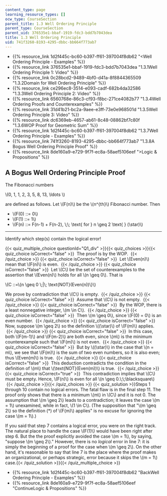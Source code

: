 ```yaml
---
content_type: page
learning_resource_types: []
ocw_type: CourseSection
parent_title: 1.3 Well Ordering Principle
parent_type: CourseSection
parent_uid: 376535e1-bbaf-1919-fdc3-bdd7b7043dea
title: 1.3 Well Ordering Principle
uid: 741f3260-8193-4295-dbbc-bb664f773ab7
---
```


*   {{% resource_link 1d2f445c-bc60-b397-ff61-397004f8db62 "\<Well Ordering Principle - Examples" %}}
*   {{% resource_link 376535e1-bbaf-1919-fdc3-bdd7b7043dea "1.3.1Well Ordering Principle 1: Video" %}}
*   {{% resource_link 0c28bcd2-9489-4bf0-d41a-8f8844365509 "1.3.2Domain for Well Ordering Principle" %}}
*   {{% resource_link ce296ec8-3514-e093-cadf-682b4da32586 "1.3.3Well Ordering Principle 2: Video" %}}
*   {{% resource_link 6560768e-86c3-cf93-f8bc-271ce4082b77 "1.3.4Well Ordering Proofs and Counterexamples" %}}
*   {{% resource_link 31d41b21-bc2a-9aee-e3ff-73e0e968501d "1.3.5Well Ordering Principle 3: Video" %}}
*   {{% resource_link dc6369eb-4657-ab61-8c48-08862bf7c80f "1.3.6WOP Proof for Geometric Sum" %}}
*   {{% resource_link 1d2f445c-bc60-b397-ff61-397004f8db62 "1.3.7Well Ordering Principle - Examples" %}}
*   {{% resource_link 741f3260-8193-4295-dbbc-bb664f773ab7 "1.3.8A Bogus Well Ordering Principle Proof" %}}
*   {{% resource_link 8de160a9-e729-9f7f-ec8a-58aef5106eef "\>Logic & Propositions" %}}

A Bogus Well Ordering Principle Proof
-------------------------------------

  

The Fibonacci numbers

\\(0, 1, 1, 2, 3, 5, 8, 13, \\ldots \\)

are defined as follows. Let \\(F(n)\\) be the \\(n^{th}\\) Fibonacci number. Then

*   \\(F(0) ::= 0\\)
*   \\(F(1) ::= 1\\)
*   \\(F(n) ::= F(n-1) + F(n-2), \\;\\; \\text{ for } n \\geq 2 \\text{ } (\\star)\\)

* * *

  

Identify which step(s) contain the logical error!

{{< quiz_multiple_choice questionId="Q1_div" >}}{{< quiz_choices >}}{{< quiz_choice isCorrect="false" >}}&nbsp; The proof is by the WOP. &nbsp;{{< /quiz_choice >}}
{{< quiz_choice isCorrect="false" >}}&nbsp; Let \\(Even(n)\\) mean that \\(F(n)\\) is even. &nbsp;{{< /quiz_choice >}}
{{< quiz_choice isCorrect="false" >}}&nbsp; Let \\(C\\) be the set of counterexamples to the assertion that \\(Even(n)\\) holds for all \\(n \\geq 0\\). That is

\\(C ::=\\{n \\geq 0 \\;|\\; \\text{NOT}(Even(n))\\}\\)

We prove by contradiction that \\(C\\) is empty. &nbsp;{{< /quiz_choice >}}
{{< quiz_choice isCorrect="false" >}}&nbsp; Assume that \\(C\\) is not empty. &nbsp;{{< /quiz_choice >}}
{{< quiz_choice isCorrect="false" >}}&nbsp; By the WOP, there is a least nonnegative integer, \\(m \\in C\\). &nbsp;{{< /quiz_choice >}}
{{< quiz_choice isCorrect="false" >}}&nbsp; Then \\(m \\geq 0\\), since \\(F(0) = 0\\) is an even number. &nbsp;{{< /quiz_choice >}}
{{< quiz_choice isCorrect="false" >}}&nbsp; Now, suppose \\(m \\geq 2\\) so the definition \\((\\star)\\) of \\(F(m)\\) applies. &nbsp;{{< /quiz_choice >}}
{{< quiz_choice isCorrect="false" >}}&nbsp; In this case, both \\(F(m-1)\\) and \\(F(m-2)\\) are both even, since \\(m\\) is the minimum counterexample such that \\(F(m)\\) is not even. &nbsp;{{< /quiz_choice >}}
{{< quiz_choice isCorrect="false" >}}&nbsp; But by \\((\\star)\\) in the case that \\(n = m\\), we see that \\(F(m)\\) is the sum of two even numbers, so it is also even; thus \\(Even(m)\\) is true. &nbsp;{{< /quiz_choice >}}
{{< quiz_choice isCorrect="false" >}}&nbsp; This deduction contradicts the condition in the definition of \\(m\\) that \\(\\text{NOT}(Even(m))\\) is true. &nbsp;{{< /quiz_choice >}}
{{< quiz_choice isCorrect="true" >}}&nbsp; This contradiction implies that \\(C\\) must be empty. Hence, \\(F(n)\\) is even for all \\(n \\geq 0.\\;\\;\\blacksquare\\) &nbsp;{{< /quiz_choice >}}{{< /quiz_choices >}}
{{< quiz_solution >}}Steps 1 through 10 contain no logical errors. The fatal flaw is in the final step 11. The proof only shows that there is a minimum \\(m\\) in \\(C\\) and it is not 0. The assumption that \\(m \\geq 2\\) leads to a contradiction; it leaves the case \\(m = 1\\) unexamined, while in fact, \\(1 \\in C\\). (The supposition that "\\(m \\geq 2\\) so the definition (\*) of \\(F(m)\\) applies" is no excuse for ignoring the case \\(m = 1\\).)

If you said that step 7 contains a logical error, you were on the right track. The natural place to handle the case \\(F(1)\\) would have been right after step 6. But the the proof explicitly avoided the case \\(m = 1\\), by saying, "suppose \\(m \\geq 2\\)." However, there is no _logical_ error in line 7: it is simply the beginning of a proof for the case when \\(m \\geq 2\\). On the other hand, it's reasonable to say that line 7 is the place where the proof makes an organizational, or perhaps strategic, error because it skips the \\(m = 1\\) case.{{< /quiz_solution >}}{{< /quiz_multiple_choice >}}

*   {{% resource_link 1d2f445c-bc60-b397-ff61-397004f8db62 "BackWell Ordering Principle - Examples" %}}
*   {{% resource_link 8de160a9-e729-9f7f-ec8a-58aef5106eef "ContinueLogic & Propositions" %}}